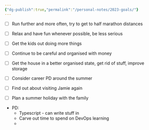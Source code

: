 ```yaml
---
{"dg-publish":true,"permalink":"/personal-notes/2023-goals/"}
---
```


- [ ] Run further and more often, try to get to half marathon distances
- [ ] Relax and have fun whenever possible, be less serious
- [ ] Get the kids out doing more things
- [ ] Continue to be careful and organised with money
- [ ] Get the house in a better organised state, get rid of stuff, improve storage
- [ ] Consider career PD around the summer
- [ ] Find out about visiting Jamie again
- [ ] Plan a summer holiday with the family


- PD:
	- Typescript - can write stuff in 
	- Carve out time to spend on DevOps learning
	- 
	